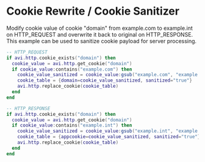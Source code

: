 # Cookie Rewrite / Cookie Sanitizer

Modify cookie value of cookie "domain" from example.com to example.int on HTTP_REQUEST and overwrite it back to original on HTTP_RESPONSE. This example can be used to sanitize cookie payload for server processing.

```lua
-- HTTP_REQUEST
if avi.http.cookie_exists("domain") then
  cookie_value = avi.http.get_cookie("domain")
  if cookie_value:contains("example.com") then
    cookie_value_sanitized = cookie_value:gsub("example.com", "example.int")
    cookie_table = {domain=cookie_value_sanitized, sanitized="true"}
    avi.http.replace_cookie(cookie_table)
  end
end

-- HTTP_RESPONSE
if avi.http.cookie_exists("domain") then
  cookie_value = avi.http.get_cookie("domain")
  if cookie_value:contains("example.int") then
    cookie_value_sanitized = cookie_value:gsub("example.int", "example.com")
    cookie_table = {appcookie=cookie_value_sanitized, sanitized="true"}
    avi.http.replace_cookie(cookie_table)
  end
end
```
